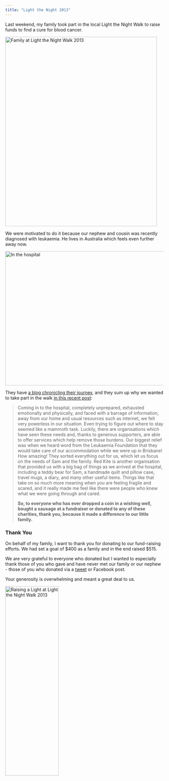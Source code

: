 ```yaml
---
title: "Light the Night 2013"
---
```

<p>Last weekend, my family took part in the local Light the Night Walk to raise funds to find a cure for blood cancer.</p>
<p><img src="https://chrisenns.com/wp-content/uploads/2013/10/Family-at-Light-the-Night-Walk-2013-482x600.jpg" alt="Family at Light the Night Walk 2013" width="482" height="600" class="aligncenter size-large wp-image-21703" /></p>
<p>We were motivated to do it because our nephew and cousin was recently diagnosed with leukaemia. He lives in Australia which feels even further away now.</p>
<p><img src="https://chrisenns.com/wp-content/uploads/2013/10/In-the-hospital.jpg" alt="In the hospital" width="640" height="425" class="aligncenter size-full wp-image-21704" /></p>
<p>They have <a href="https://www.lookeeneea.com">a blog chronicling their journey</a>, and they sum up why we wanted to take part in the walk <a href="https://www.lookeeneea.com/2013/09/yay-for-charities/">in this recent post</a>:</p>
<blockquote><p>
  Coming in to the hospital, completely unprepared, exhausted emotionally and physically, and faced with a barrage of information, away from our home and usual resources such as internet, we felt very powerless in our situation. Even trying to figure out where to stay seemed like a mammoth task. Luckily, there are organisations which have seen these needs and, thanks to generous supporters, are able to offer services which help remove those burdens. Our biggest relief was when we heard word from the Leukaemia Foundation that they would take care of our accommodation while we were up in Brisbane! How amazing! They sorted everything out for us, which let us focus on the needs of Sam and the family. Red Kite is another organisation that provided us with a big bag of things as we arrived at the hospital, including a teddy bear for Sam, a handmade quilt and pillow case, travel mugs, a diary, and many other useful items. Things like that take on so much more meaning when you are feeling fragile and scared, and it really made me feel like there were people who knew what we were going through and cared.</p>
<p>  <strong>So, to everyone who has ever dropped a coin in a wishing well, bought a sausage at a fundraiser or donated to any of these charities, thank you, because it made a difference to our little family.</strong>
</p></blockquote>
<h3>Thank You</h3>
<p>On behalf of my family, I want to thank you for donating to our fund-raising efforts. We had set a goal of $400 as a family and in the end raised $515.</p>
<p>We are very grateful to everyone who donated but I wanted to especially thank those of you who gave and have never met our family or our nephew - those of you who donated via a <a href="https://twitter.com/iChris/status/386492729351340033">tweet</a> or Facebook post.</p>
<p>Your generosity is overwhelming and meant a great deal to us.</p>
<p><img src="https://chrisenns.com/wp-content/uploads/2013/10/Raising-a-Light-at-Light-the-Night-Walk-2013.jpg" alt="Raising a Light at Light the Night Walk 2013" width="170" height="600" class="aligncenter size-full wp-image-21705" /></p>
